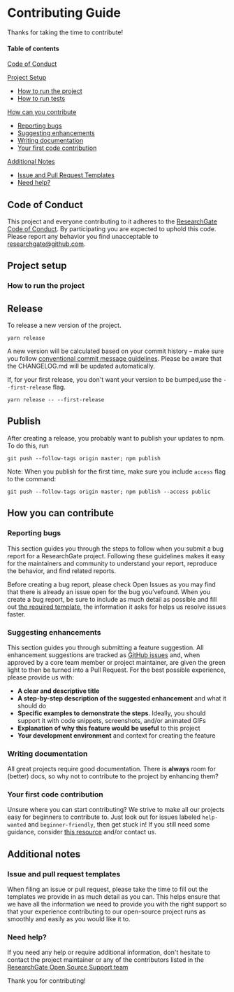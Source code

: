 # Contributing Guide

Thanks for taking the time to contribute!

#### Table of contents

[Code of Conduct](#code-of-conduct)

[Project Setup](#project-setup)
  * [How to run the project](#how-to-run)
  * [How to run tests](#how-to-test)

[How can you contribute](#how-can-you-contribute)
  * [Reporting bugs](#reporting-bugs)
  * [Suggesting enhancements](#suggesting-enhancements)
  * [Writing documentation](#writing-documentation)
  * [Your first code contribution](#your-first-code-contribution)

[Additional Notes](#additional-notes)
  * [Issue and Pull Request Templates](#issue-and-pull-request-templates)
  * [Need help?](#need-help?)

## Code of Conduct

This project and everyone contributing to it adheres to the [ResearchGate Code of Conduct](CODE_OF_CONDUCT.md).
By participating you are expected to uphold this code. Please report any behavior you find unacceptable to [researchgate@github.com](mailto:researchgate@github.com).

## Project setup

### How to run the project

## Release
To release a new version of the project.

```yarn release```

A new version will be calculated based on your commit history – make sure you follow [conventional commit message guidelines](https://github.com/conventional-changelog/standard-version#commit-message-convention-at-a-glance).
Please be aware that the CHANGELOG.md will be updated automatically.

If, for your first release, you don't want your version to be bumped,use the `--first-release` flag.

```yarn release -- --first-release```

## Publish

After creating a release, you probably want to publish your updates to npm. To do this, run

```git push --follow-tags origin master; npm publish```

Note: When you publish for the first time, make sure you include `access` flag to the command:

```git push --follow-tags origin master; npm publish --access public```

## How you can contribute

### Reporting bugs

This section guides you through the steps to follow when you submit a bug report for a ResearchGate project.
Following these guidelines makes it easy for the maintainers and community to understand your report, reproduce the behavior, and find related reports.

Before creating a bug report, please check Open Issues as you may find that there is already an issue open for the bug you’vefound. When you create a bug report, be sure to include as much detail as possible and fill out [the required template](ISSUE_TEMPLATE.md), the information it asks for helps us resolve issues faster.

### Suggesting enhancements

This section guides you through submitting a feature suggestion.
All enhancement suggestions are tracked as [GitHub issues](https://guides.github.com/features/issues/) and, when approved by a core team member or project maintainer, are given the green light to then be turned into a Pull Request.
For the best possible experience, please provide us with:

* **A clear and descriptive title**
* **A step-by-step description of the suggested enhancement** and what it should do
* **Specific examples to demonstrate the steps**. Ideally, you should support it with code snippets, screenshots, and/or animated GIFs
* **Explanation of why this feature would be useful** to this project
* **Your development environment** and context for creating the feature

### Writing documentation

All great projects require good documentation.
There is __always__ room for (better) docs, so why not to contribute to the project by enhancing them?

### Your first code contribution

Unsure where you can start contributing?
We strive to make all our projects easy for beginners to contribute to. Just look out for issues labeled `help-wanted` and `beginner-friendly`, then get stuck in!
If you still need some guidance, consider [this resource](https://egghead.io/courses/how-to-contribute-to-an-open-source-project-on-github) and/or contact us.

## Additional notes

### Issue and pull request templates

When filing an issue or pull request, please take the time to fill out the templates we provide in as much detail as you can. This helps ensure that we have all the information we need to provide you with the right support so that your experience contributing to our open-source project runs as smoothly and easily as you would like it to.

### Need help?

If you need any help or require additional information, don't hesitate to contact the project maintainer or any of the contributors listed in the [ResearchGate Open Source Support team](SUPPORT.md)

Thank you for contributing!
